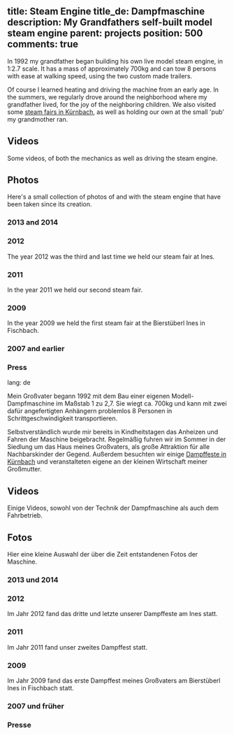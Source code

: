 title: Steam Engine
title_de: Dampfmaschine
description: My Grandfathers self-built model steam engine
parent: projects
position: 500
comments: true
---

In 1992 my grandfather began building his own live model steam engine, in 1:2.7 scale.
It has a mass of approximately 700kg and can tow 8 persons with ease at walking speed, using the two custom made trailers.

Of course I learned heating and driving the machine from an early age.
In the summers, we regularly drove around the neighborhood where my grandfather lived, for the joy of the neighboring children.
We also visited some [steam fairs in Kürnbach](https://www.volksfeste-in-deutschland.de/kuernbacher-dampffest-in-bad-schussenried.html), as well as holding our own at the small 'pub' my grandmother ran.

## Videos

Some videos, of both the mechanics as well as driving the steam engine.

<!--%
lightgallery([
    [ "https://www.youtube.com/watch?v=ikWtY_376n0", "img/dampf_2016_timelapse_thumb.jpg", "Timelapse of the meet-up in Kürnbach 2016" ],
    [ "https://www.youtube.com/watch?v=dv08NrImbJE", "img/dampf_2015_thumb.jpg", "Recording made by a visitor of the meet-up in Kürnbach 2015. You can see me shortly in the beginning." ],
    [ "https://www.youtube.com/watch?v=HGC6uH_kcoM", "img/dampf_thumb_druckluft.jpg", "Air Test" ],
    [ "https://www.youtube.com/watch?v=OhMWQIR62rU", "img/dampf_thumb_pumpe.jpg", "Steam pump Test" ]
])
%-->

## Photos

Here's a small collection of photos of and with the steam engine that have been taken since its creation.

### 2013 and 2014

<!--%
lightgallery([
    [ "img/dampf_2013_08_13_1.jpg", "In front of the depot in our garden" ],
    [ "img/dampf_2014_09_08_1.jpg", "Test drive in autumn" ],
])
%-->

### 2012

The year 2012 was the third and last time we held our steam fair at Ines.

<!--%
lightgallery([
    [ "img/dampf_2012_06_19_1.jpg", "POV Photo while driving" ],
    [ "img/dampf_2012_06_22_2.jpg", "Transparent main valve housing for debugging" ],
    [ "img/dampf_2012_06_22_3.jpg", "Steam pump" ],
    [ "img/dampf_2012_06_22_5.jpg", "Controls" ],
    [ "img/dampf_2012_06_22_6.jpg", "Steam pump in the shop" ],
    [ "img/dampf_2012_06_30_1.jpg", "Steam fair at Ines" ],
    [ "img/dampf_2012_06_30_2.jpg", "Exhibition drive to Schloss Helmsdorf with the steam fair attendants" ],
    [ "img/dampf_2012_06_30_3.jpg", "The steam engines in front of Ines" ],
    [ "img/dampf_2012_06_30_4.jpg", "The steam engines at Schloss Helmsdorf" ],
    [ "img/dampf_2012_07_01_1.jpg", "The steam engines at the lake" ],
    [ "img/dampf_2012_07_01_2.jpg", "The steam engines at the lake" ],
    [ "img/dampf_2012_07_07_1.jpg", "Flags on our engine" ],
])
%-->

### 2011

In the year 2011 we held our second steam fair.

<!--%
lightgallery([
    [ "img/dampf_2011_06_25_1.jpg", "Exhibition drive with the steam fair attendants" ],
    [ "img/dampf_2011_06_25_2.jpg", "At Schloss Helmsdorf" ],
    [ "img/dampf_2011_07_17_1.jpg", "On the campground, Schloss Helmsdorf" ],
    [ "img/dampf_2011_helmsdorf_1.jpg", "On the campground, Schloss Helmsdorf" ],
    [ "img/dampf_2011_helmsdorf_2.jpg", "On the campground, Schloss Helmsdorf" ],
])
%-->

### 2009

In the year 2009 we held the first steam fair at the Bierstüberl Ines in Fischbach.

<!--%
lightgallery([
    [ "img/dampf_2009_06_13_1.jpg", "Steam fair in Kürnbach" ],
    [ "img/dampf_2009_06_18_1.jpg", "Garden at home" ],
    [ "img/dampf_2009_06_18_2.jpg", "Drive in Kürnbach" ],
    [ "img/dampf_2009_06_18_3.jpg", "In Kürnbach?" ],
    [ "img/dampf_2009_07_03_1.jpg", "Drive to Schussenrieder brewery at the steam fair Kürnbach" ],
    [ "img/dampf_2009_07_11_1.jpg", "Steam fair at Ines" ],
    [ "img/dampf_2009_07_11_2.jpg", "Preparations for the steam fair" ],
    [ "img/dampf_2009_07_11_3.jpg", "Spontaneous repairs" ],
    [ "img/dampf_2009_07_12_1.jpg", "Drive at Ines" ],
    [ "img/dampf_2009_07_12_2.jpg", "At the steam fair, with brass band" ],
])
%-->

### 2007 and earlier

<!--%
lightgallery([
    [ "img/dampf_2007_06_10_1.jpg", "After a days work done" ],
    [ "img/dampf_1997_werkstatt.jpg", "Starting early" ],
])
%-->

### Press

<!--%
lightgallery([
    [ "img/dampf_1997_baden.jpg", "Source unknown, 1997" ],
    [ "img/dampf_2010_jdh_p1.jpg", "2010, Journal Dampf und Heissluft, Issue 1" ],
    [ "img/dampf_2010_jdh_p2.jpg", "2010, Journal Dampf und Heissluft, Issue 1" ],
])
%-->

lang: de

Mein Großvater begann 1992 mit dem Bau einer eigenen Modell-Dampfmaschine im Maßstab 1 zu 2,7.
Sie wiegt ca. 700kg und kann mit zwei dafür angefertigten Anhängern problemlos 8 Personen in Schrittgeschwindigkeit transportieren.

Selbstverständlich wurde mir bereits in Kindheitstagen das Anheizen und Fahren der Maschine beigebracht.
Regelmäßig fuhren wir im Sommer in der Siedlung um das Haus meines Großvaters, als große Attraktion für alle Nachbarskinder der Gegend.
Außerdem besuchten wir einige [Dampffeste in Kürnbach](https://www.volksfeste-in-deutschland.de/kuernbacher-dampffest-in-bad-schussenried.html) und veranstalteten eigene an der kleinen Wirtschaft meiner Großmutter.

## Videos

Einige Videos, sowohl von der Technik der Dampfmaschine als auch dem Fahrbetrieb.

<!--%
lightgallery([
    [ "https://www.youtube.com/watch?v=ikWtY_376n0", "img/dampf_2016_timelapse_thumb.jpg", "Zeitraffer vom Dampftreffen Kürnbach 2016" ],
    [ "https://www.youtube.com/watch?v=dv08NrImbJE", "img/dampf_2015_thumb.jpg", "Aufnahmen eines Besuchers beim Dampftreffen Kürnbach 2015. Ich bin ganz am Anfang kurz zu sehen." ],
    [ "https://www.youtube.com/watch?v=HGC6uH_kcoM", "img/dampf_thumb_druckluft.jpg", "Druckluft Test" ],
    [ "https://www.youtube.com/watch?v=OhMWQIR62rU", "img/dampf_thumb_pumpe.jpg", "Dampfpumpen Test" ]
])
%-->

## Fotos

Hier eine kleine Auswahl der über die Zeit entstandenen Fotos der Maschine.

### 2013 und 2014

<!--%
lightgallery([
    [ "img/dampf_2013_08_13_1.jpg", "Vor dem Dampfschuppen im Garten" ],
    [ "img/dampf_2014_09_08_1.jpg", "Probefahrt im Herbst" ],
])
%-->

### 2012

Im Jahr 2012 fand das dritte und letzte unserer Dampffeste am Ines statt.

<!--%
lightgallery([
    [ "img/dampf_2012_06_19_1.jpg", "POV Foto beim fahren" ],
    [ "img/dampf_2012_06_22_2.jpg", "Durchsichtiger Schieberdeckel zum debugging" ],
    [ "img/dampf_2012_06_22_3.jpg", "Dampfpumpe" ],
    [ "img/dampf_2012_06_22_5.jpg", "Steuerung" ],
    [ "img/dampf_2012_06_22_6.jpg", "Dampfpumpe in der Werkstatt" ],
    [ "img/dampf_2012_06_30_1.jpg", "Dampffest am Ines" ],
    [ "img/dampf_2012_06_30_2.jpg", "Ausfahrt zum Schloss Helmsdorf beim Dampffest" ],
    [ "img/dampf_2012_06_30_3.jpg", "Die Dampfmaschinen vor dem Ines" ],
    [ "img/dampf_2012_06_30_4.jpg", "Die Dampfmaschinen im Schloss Helmsdorf" ],
    [ "img/dampf_2012_07_01_1.jpg", "Die Dampfmaschinen am See" ],
    [ "img/dampf_2012_07_01_2.jpg", "Die Dampfmaschinen am See" ],
    [ "img/dampf_2012_07_07_1.jpg", "Fahnen an unserer Maschine" ],
])
%-->

### 2011

Im Jahr 2011 fand unser zweites Dampffest statt.

<!--%
lightgallery([
    [ "img/dampf_2011_06_25_1.jpg", "Ausfahrt beim Dampffest" ],
    [ "img/dampf_2011_06_25_2.jpg", "Am Schloss Helmsdorf" ],
    [ "img/dampf_2011_07_17_1.jpg", "Auf dem Campingplatz, Schloss Helmsdorf" ],
    [ "img/dampf_2011_helmsdorf_1.jpg", "Auf dem Campingplatz, Schloss Helmsdorf" ],
    [ "img/dampf_2011_helmsdorf_2.jpg", "Auf dem Campingplatz, Schloss Helmsdorf" ],
])
%-->

### 2009

Im Jahr 2009 fand das erste Dampffest meines Großvaters am Bierstüberl Ines in Fischbach statt.

<!--%
lightgallery([
    [ "img/dampf_2009_06_13_1.jpg", "Beim Dampffest in Kürnbach" ],
    [ "img/dampf_2009_06_18_1.jpg", "Im heimischen Garten" ],
    [ "img/dampf_2009_06_18_2.jpg", "Ausfahrt in Kürnbach" ],
    [ "img/dampf_2009_06_18_3.jpg", "In Kürnbach?" ],
    [ "img/dampf_2009_07_03_1.jpg", "Ausfahrt zur Schussenrieder Brauerei beim Dampffest Kürnbach" ],
    [ "img/dampf_2009_07_11_1.jpg", "Dampffest am Ines" ],
    [ "img/dampf_2009_07_11_2.jpg", "Vorbereitung zum Dampffest" ],
    [ "img/dampf_2009_07_11_3.jpg", "Spontane Reparaturen" ],
    [ "img/dampf_2009_07_12_1.jpg", "Ausfahrt am Ines" ],
    [ "img/dampf_2009_07_12_2.jpg", "Beim Dampffest, vor Blaskapelle" ],
])
%-->

### 2007 und früher

<!--%
lightgallery([
    [ "img/dampf_2007_06_10_1.jpg", "Nach getaner Arbeit" ],
    [ "img/dampf_1997_werkstatt.jpg", "Früh übt sich" ],
])
%-->

### Presse

<!--%
lightgallery([
    [ "img/dampf_1997_baden.jpg", "Quelle unbekannt, 1997" ],
    [ "img/dampf_2010_jdh_p1.jpg", "2010, Journal Dampf und Heissluft, Heft 1" ],
    [ "img/dampf_2010_jdh_p2.jpg", "2010, Journal Dampf und Heissluft, Heft 1" ],
])
%-->
